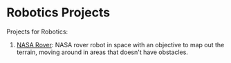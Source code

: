 # Robotics Projects

Projects for Robotics:

1. [NASA Rover](RoboND-Rover-Project/): NASA rover robot in space with an objective to map out the terrain, moving around in areas that doesn't have obstacles.


